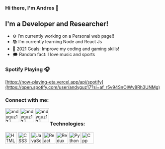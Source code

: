 ### Hi there, I'm Andres 👋

## I'm a Developer and Researcher!

- ⚙️ I’m currently working on a Personal web page!!
- 📚 I’m currently learning Node and React Js
- 🌌 2021 Goals: Improve my coding and gaming skills!
- 🗯️ Random fact: I love music and sports

### Spotify Playing 🎧

[https://now-playing-eta.vercel.app/api/spotify](https://open.spotify.com/user/andyguz17?si=af_r5v94SnOIWv8Rh3UNMg)

### Connect with me:

[<img align="left" alt="andyguz17 | LinkedIn" width="45px" src="https://img.icons8.com/bubbles/480/000000/linkedin.png" />][linkedin]
[<img align="left" alt="andyguz17 | Instagram" width="45px" src="https://img.icons8.com/bubbles/480/000000/instagram-new.png" />][instagram]
[<img align="left" alt="andyguz17 | Facebook" width="45px" src="https://img.icons8.com/bubbles/48/000000/facebook.png" />][facebook]

<br />

### Technologies:

<img align="left" alt="HTML5" width="38px" src="https://img.icons8.com/color/480/000000/html-5.png" />
<img align="left" alt="CSS3" width="38px" src="https://img.icons8.com/color/480/000000/css3.png" />
<img align="left" alt="JavaScript" width="38px" src="https://img.icons8.com/color/480/000000/javascript-logo-1.png" />
<img align="left" alt="React" width="38px" src="https://img.icons8.com/color/480/000000/react-native.png" />
<img align="left" alt="Redux" width="38px" src="https://img.icons8.com/color/480/000000/redux.png" />
<img align="left" alt="Python" width="38px" src="https://img.icons8.com/color/480/000000/python.png" />
<img align="left" alt="Cpp" width="38px" src="https://img.icons8.com/color/48/000000/c-plus-plus-logo.png" />

<br />
<br />

[instagram]: https://instagram.com/andyguz17
[linkedin]: linkedin.com/in/andres-guzman-a63757139
[facebook]: https://www.facebook.com/andres.guzman.37853734
